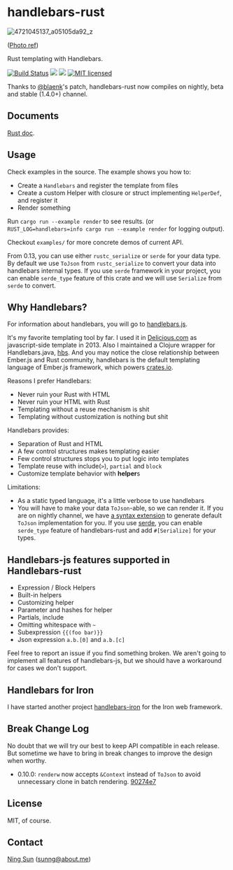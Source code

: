 handlebars-rust
===============

![4721045137_a05105da92_z](https://cloud.githubusercontent.com/assets/221942/10570641/aa0d31c4-7668-11e5-8ede-dca92bfd7299.jpg)

([Photo ref](https://www.flickr.com/photos/jg33/4721045137))

Rust templating with Handlebars.

[![Build Status](https://travis-ci.org/sunng87/handlebars-rust.svg?branch=master)](https://travis-ci.org/sunng87/handlebars-rust)
[![](http://meritbadge.herokuapp.com/handlebars)](https://crates.io/crates/handlebars)
[![](https://img.shields.io/crates/d/handlebars.svg)](https://crates.io/crates/handlebars)
[![MIT licensed](https://img.shields.io/badge/license-MIT-blue.svg)](./LICENSE)

Thanks to [@blaenk](https://github.com/blaenk)'s patch,
handlebars-rust now compiles on nightly, beta and stable (1.4.0+) channel.

## Documents

[Rust doc](http://sunng87.github.io/handlebars-rust/handlebars/index.html).

## Usage

Check examples in the source. The example shows you how to:

* Create a `Handlebars` and register the template from files
* Create a custom Helper with closure or struct implementing `HelperDef`, and register it
* Render something

Run `cargo run --example render` to see results.
(or `RUST_LOG=handlebars=info cargo run --example render` for logging output).

Checkout `examples/` for more concrete demos of current API.

From 0.13, you can use either `rustc_serialize` or `serde` for your
data type. By default we use `ToJson` from `rustc_serialize` to
convert your data into handlebars internal types. If you use `serde`
framework in your project, you can enable `serde_type` feature of this
crate and we will use `Serialize` from `serde` to convert.

## Why Handlebars?

For information about handlebars, you will go to [handlebars.js](http://handlebarsjs.com).

It's my favorite templating tool by far. I used it in
[Delicious.com](https://delicious.com) as javascript-side template in
2013. Also I maintained a Clojure wrapper for Handlebars.java,
[hbs](http://github.com/sunng87/hbs). And you may notice the
close relationship between Ember.js and Rust community, handlebars is
the default templating language of Ember.js framework, which powers
[crates.io](http://crates.io).

Reasons I prefer Handlebars:

* Never ruin your Rust with HTML
* Never ruin your HTML with Rust
* Templating without a reuse mechanism is shit
* Templating without customization is nothing but shit

Handlebars provides:

* Separation of Rust and HTML
* A few control structures makes templating easier
* Few control structures stops you to put logic into templates
* Template reuse with include(`>`), `partial` and `block`
* Customize template behavior with **helper**s

Limitations:

* As a static typed language, it's a little verbose to use handlebars
* You will have to make your data `ToJson`-able, so we can render
it. If you are on nightly channel, we have [a syntax extension](https://github.com/sunng87/tojson_macros) to generate default `ToJson` implementation for you. If you use [serde](https://github.com/serde-rs/serde), you can enable `serde_type` feature of handlebars-rust and add `#[Serialize]` for your types.

## Handlebars-js features supported in Handlebars-rust

* Expression / Block Helpers
* Built-in helpers
* Customizing helper
* Parameter and hashes for helper
* Partials, include
* Omitting whitespace with `~`
* Subexpression `{{(foo bar)}}`
* Json expression `a.b.[0]` and `a.b.[c]`

Feel free to report an issue if you find something broken. We aren't
going to implement all features of handlebars-js, but we should have a
workaround for cases we don't support.

## Handlebars for Iron

I have started another project
[handlebars-iron](https://github.com/sunng87/handlebars-iron) for
the Iron web framework.

## Break Change Log

No doubt that we will try our best to keep API compatible in each
release. But sometime we have to bring in break changes to improve the
design when worthy.

* 0.10.0: `renderw` now accepts `&Context` instead of `ToJson` to avoid
unnecessary clone in batch rendering. [90274e7](https://github.com/sunng87/handlebars-rust/commit/90274e75feeffa1d509abde62a8c70ac2c0a4e76)

## License

MIT, of course.

## Contact

[Ning Sun](https://github.com/sunng87) (sunng@about.me)
